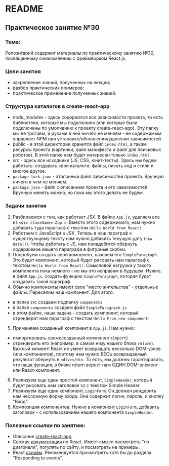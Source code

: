# README

## Практическое занятие №30

### Тема:

Репозитарий содержит материалы по практическому занятию №30, посвященному ознакомлению с фреймворком React.js.

### Цели занятия
- закрепление знаний, полученных на лекции;
- разбор практических примеров;
- практическое применение полученных знаний.

### Структура каталогов в create-react-app
 - node_modules - здесь содержатся все зависимости проекта, то есть библиотеки, которые мы подключили (или которые были подключены по умолчанию к проекту create-react-app). Эту папку мы не трогаем, и руками в ней ничего не меняем - ее содержимым управляет NPM при установке/обновлении/удалении зависимостей
 - public - в этой директории хранится файл `index.html`, а также ресурсы проекта (картинки, файл манифеста и файл для поисковых роботов). В этой папке нам будет интересен только `index.html`.
 - src - здесь все исходники (JS, CSS, юнит-тесты). Здесь мы будем работать: создавать свои каталоги, файлы, писать код и стили и многое другое.
 - `package-lock.json` - эталонный файл зависимостей проекта. Вручную ничего в нем не меняем.
 - `package.json` - файл с описанием проекта и его зависимостей. Вручную менять можно, но пока мы этого делать не будем.

### Задачи занятия
1. Разбираемся с тем, как работает JSX. В файле `App.js`, удаляем все из `<div className='App'>`. Вместо этого содержимого, нам нужно добавить туда параграф с текстом `Hello World from React!`
2. Работаем с JavaScript в JSX. Теперь в наш параграф к существующему тексту нам нужно добавить текущую дату (`new Date()`). Чтобы работать с JS, нам понадобится обернуть содержимое нашего параграфа в фигурные скобки.
3. Попробуем создать свой компонент, назовем его `SimpleParagraph`. Это будет компонент, который будет рисовать нам параграф с текстом `Hello World from React!`. Смысловой нагрузки у такого компонента пока немного - но мы это исправим в будущем. Нужно, в файл `App.js`, создать функцию `SimpleParagraph`, которая будет создавать такой параграф.
4. Обычно компоненты имеют свое "место жительства" - отдельные файлы. Переселим наш компонент. Для этого:
 - в папке src создаем подпапку `components`
 - в папке `components` создаем файл `SimpleParagraph.js`
 - в этом файле, наша задача - создать компонент, который отрендерит нам параграф с текстом `Hello From new component!`
5. Применяем созданный компонент в `App.js`. Нам нужно:
 - импортировать свежесозданный компонент (`import`)
 - отрендерить его (например, в самом низу нашего блока `return`). Важный момент! React не умеет возвращать несколько DOM-узлов (или компонентов), поэтому нам нужно ВЕСЬ возвращаемый результат обернуть в `<div></div`. То есть, мы должны гарантировать, что наша функция, в блоке return вернет нам ОДИН DOM-элемент или React-компонент.
6. Реализуем еще один простой компонент, `SimpleHeader`, который будет рисовать нам заголовок `h2` с текстом Simple Header.
7. Реализуем еще один компонент, `LoginForm`. Он должен рендерить нам несложную форму входа. Она содержит логин, пароль, и кнопку "Вход".
8. Композиция компонентов. Нужно в компонент `LoginForm`, добавить заголовок - с использованием нашего компонента `SimpleHeader`.

### Полезные ссылки по занятию:
 - Описание [create-react-app](https://create-react-app.dev/).
 - Свежая [документация](https://react.dev/) по React. Имеет смысл посмотреть "по диагонали", погулять по сайту, и посмотреть на примеры.
 - React [основы](https://react.dev/learn). Рекомендуется просмотреть хотя бы до раздела "Responding to events".
